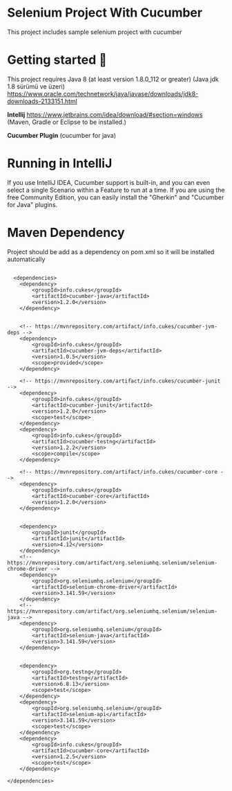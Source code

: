 # Selenium Project With Cucumber
This project includes sample selenium project with cucumber

# Getting started :ghost:
This project requires Java 8 (at least version 1.8.0_112 or greater) (Java jdk 1.8 sürümü ve üzeri) https://www.oracle.com/technetwork/java/javase/downloads/jdk8-downloads-2133151.html

**Intellij**
https://www.jetbrains.com/idea/download/#section=windows (Maven, Gradle or Eclipse to be installed.)

**Cucumber Plugin** 
(cucumber for java)

# Running in IntelliJ
If you use IntelliJ IDEA, Cucumber support is built-in, and you can even select a single Scenario within a Feature to run at a time. If you are using the free Community Edition, you can easily install the "Gherkin" and "Cucumber for Java" plugins.

# Maven Dependency
Project should be add as a dependency on pom.xml so it will be installed automatically
```

  <dependencies>
    <dependency>
        <groupId>info.cukes</groupId>
        <artifactId>cucumber-java</artifactId>
        <version>1.2.0</version>
    </dependency>


    <!-- https://mvnrepository.com/artifact/info.cukes/cucumber-jvm-deps -->
    <dependency>
        <groupId>info.cukes</groupId>
        <artifactId>cucumber-jvm-deps</artifactId>
        <version>1.0.5</version>
        <scope>provided</scope>
    </dependency>

    <!-- https://mvnrepository.com/artifact/info.cukes/cucumber-junit -->
    <dependency>
        <groupId>info.cukes</groupId>
        <artifactId>cucumber-junit</artifactId>
        <version>1.2.0</version>
        <scope>test</scope>
    </dependency>
    <dependency>
        <groupId>info.cukes</groupId>
        <artifactId>cucumber-testng</artifactId>
        <version>1.2.2</version>
        <scope>compile</scope>
    </dependency>

    <!-- https://mvnrepository.com/artifact/info.cukes/cucumber-core -->
    <dependency>
        <groupId>info.cukes</groupId>
        <artifactId>cucumber-core</artifactId>
        <version>1.2.0</version>
    </dependency>


    <dependency>
        <groupId>junit</groupId>
        <artifactId>junit</artifactId>
        <version>4.12</version>
    </dependency>
    <!-- https://mvnrepository.com/artifact/org.seleniumhq.selenium/selenium-chrome-driver -->
    <dependency>
        <groupId>org.seleniumhq.selenium</groupId>
        <artifactId>selenium-chrome-driver</artifactId>
        <version>3.141.59</version>
    </dependency>
    <!-- https://mvnrepository.com/artifact/org.seleniumhq.selenium/selenium-java -->
    <dependency>
        <groupId>org.seleniumhq.selenium</groupId>
        <artifactId>selenium-java</artifactId>
        <version>3.141.59</version>
    </dependency>


    <dependency>
        <groupId>org.testng</groupId>
        <artifactId>testng</artifactId>
        <version>6.8.13</version>
        <scope>test</scope>
    </dependency>
    <dependency>
        <groupId>org.seleniumhq.selenium</groupId>
        <artifactId>selenium-api</artifactId>
        <version>3.141.59</version>
        <scope>test</scope>
    </dependency>
    <dependency>
        <groupId>info.cukes</groupId>
        <artifactId>cucumber-core</artifactId>
        <version>1.2.5</version>
        <scope>test</scope>
    </dependency>

</dependencies>
```
